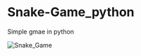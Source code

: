 # Snake-Game_python
Simple gmae in python

![Snake_Game](https://preview.ibb.co/mofN4p/Screenshot_20180914_175556.png)
